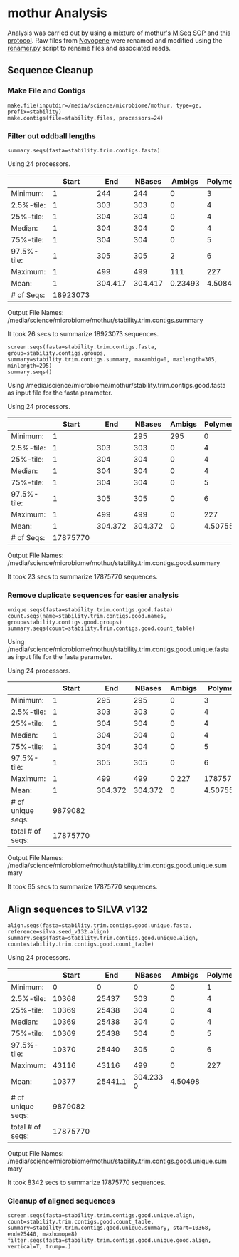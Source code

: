 # mothur Analysis
Analysis was carried out by using a mixture of [mothur's MiSeq SOP](https://www.mothur.org/wiki/MiSeq_SOP) and [this protocol](https://www.protocols.io/view/week-8-classifying-taxonomy-of-short-reads-with-mo-g7tbznn).  Raw files from [Novogene](https://en.novogene.com) were renamed and modified using the [renamer.py](https://github.com/calandryll/qiime2/blob/master/mothur/renamer.py) script to rename files and associated reads.

## Sequence Cleanup
### Make File and Contigs
```
make.file(inputdir=/media/science/microbiome/mothur, type=gz, prefix=stability)
make.contigs(file=stability.files, processors=24)
```
### Filter out oddball lengths
```
summary.seqs(fasta=stability.trim.contigs.fasta)
```
Using 24 processors.

||Start|End|NBases|Ambigs|Polymer|NumSeqs|
|---|---|---|---|---|---|---|
|Minimum:|1|244|244|0|3|1|
|2.5%-tile:|1|303|303|0|4|473077|
|25%-tile:|1|304|304|0|4|4730769|
|Median: |1|304|304|0|4|9461537|
|75%-tile:|1|304|304|0|5|14192305|
|97.5%-tile:|1|305|305|2|6|18449997|
|Maximum:|1|499|499|111|227|18923073|
|Mean:|1|304.417|304.417|0.23493|4.5084|
|# of Seqs:|18923073|

Output File Names: 
/media/science/microbiome/mothur/stability.trim.contigs.summary

It took 26 secs to summarize 18923073 sequences.
```
screen.seqs(fasta=stability.trim.contigs.fasta, group=stability.contigs.groups, summary=stability.trim.contigs.summary, maxambig=0, maxlength=305, minlength=295)
summary.seqs()
```

Using /media/science/microbiome/mothur/stability.trim.contigs.good.fasta as input file for the fasta parameter.

Using 24 processors.

| |Start| End| NBases| Ambigs| Polymer| NumSeqs|
|---|---|---|---|---|---|---|
| Minimum:| 1| | 295| 295| 0| 3| 1| 
| 2.5%-tile:|1| 303| 303| 0| 4| 446895|
| 25%-tile:| 1| 304| 304| 0| 4| 4468943|
| Median:| 1| 304| 304| 0| 4| 8937886|
| 75%-tile:| 1| 304| 304| 0| 5| 13406828|
|  97.5%-tile:| 1| 305| 305| 0| 6| 17428876| 
|  Maximum:| 1| 499| 499| 0| 227| 17875770| 
|  Mean:| 1| 304.372| 304.372| 0| 4.50755| 
|  # of Seqs:| 17875770| 

Output File Names:
/media/science/microbiome/mothur/stability.trim.contigs.good.summary

It took 23 secs to summarize 17875770 sequences.
### Remove duplicate sequences for easier analysis
```
unique.seqs(fasta=stability.trim.contigs.good.fasta)
count.seqs(name=stability.trim.contigs.good.names, group=stability.contigs.good.groups)
summary.seqs(count=stability.trim.contigs.good.count_table)
```
Using /media/science/microbiome/mothur/stability.trim.contigs.good.unique.fasta as input file for the fasta parameter.

Using 24 processors.

||Start|   End|     NBases|  Ambigs|  Polymer| NumSeqs|
|---|---|---|---|---|---|---|
|Minimum:|        1  |     295|     295|     0|       3  |     1|
|2.5%-tile:|      1  |     303|     303|     0|       4  |     446895|
|25%-tile:|       1  |     304|     304|     0|       4  |     4468943|
|Median:  |       1  |     304|     304|     0|       4  |     8937886|
|75%-tile: |      1  |     304|     304|     0|       5  |     13406828|
|97.5%-tile:|     1  |     305|     305|     0|       6 |      17428876|
|Maximum:    |    1  |     499|     499|     0       227|     17875770|
|Mean: |  1    |   304.372| 304.372| 0|       4.50755|
|# of unique seqs: |      9879082|
|total # of seqs:   |     17875770|

Output File Names:
/media/science/microbiome/mothur/stability.trim.contigs.good.unique.summary

It took 65 secs to summarize 17875770 sequences.


## Align sequences to SILVA v132
```
align.seqs(fasta=stability.trim.contigs.good.unique.fasta, reference=silva.seed_v132.align)
summary.seqs(fasta=stability.trim.contigs.good.unique.align, count=stability.trim.contigs.good.count_table)
```

Using 24 processors.

||Start|End|NBases|  Ambigs|  Polymer| NumSeqs|
|---|---|---|---|---|---|---|
|Minimum:|   0|  0|  0|  0|  1|  1|
|2.5%-tile:| 10368|25437|303|0|  4|  446895|
|25%-tile:|  10369|25438|304|0|  4|  4468943|
|Median:| 10369|25438|304|0|  4|  8937886|
|75%-tile:|  10369|25438|304|0|  5|  13406828|
|97.5%-tile:|10370|25440|305|0|  6|  17428876|
|Maximum:|   43116|43116|499|0|  227|17875770|
|Mean:|10377|25441.1| 304.233 0|  4.50498|
|# of unique seqs:|  9879082|
|total # of seqs:|   17875770|

Output File Names:
/media/science/microbiome/mothur/stability.trim.contigs.good.unique.summary

It took 8342 secs to summarize 17875770 sequences.



### Cleanup of aligned sequences
```
screen.seqs(fasta=stability.trim.contigs.good.unique.align, count=stability.trim.contigs.good.count_table, summary=stability.trim.contigs.good.unique.summary, start=10368, end=25440, maxhomop=8)
filter.seqs(fasta=stability.trim.contigs.good.unique.good.align, vertical=T, trump=.)
```